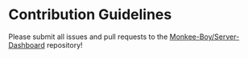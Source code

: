 # Contribution Guidelines

Please submit all issues and pull requests to the [Monkee-Boy/Server-Dashboard](http://github.com/Monkee-Boy/Server-Dashboard) repository!
